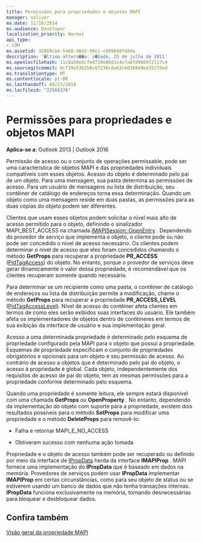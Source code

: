 ```yaml
---
title: Permissões para propriedades e objetos MAPI
manager: soliver
ms.date: 11/16/2014
ms.audience: Developer
localization_priority: Normal
api_type:
- COM
ms.assetid: 32669cbe-5460-4043-99cc-c609608f48da
description: '�ltima altera��o: s�bado, 23 de julho de 2011'
ms.openlocfilehash: 11c8a58e6cfe0719e8683c4e7a0fd966972117c4
ms.sourcegitcommit: 0cf39e5382b8c6f236c8a63c6036849ed3527ded
ms.translationtype: MT
ms.contentlocale: pt-BR
ms.lasthandoff: 08/23/2018
ms.locfileid: "22569376"
---
```

# <a name="permissions-for-mapi-objects-and-properties"></a>Permissões para propriedades e objetos MAPI

  
  
**Aplica-se a**: Outlook 2013 | Outlook 2016 
  
Permissão de acesso ou o conjunto de operações permissable, pode ser uma característica de objetos MAPI e das propriedades individuais compatíveis com esses objetos. Acesso do objeto é determinado pelo pai de um objeto. Para uma mensagem, sua pasta determina as permissões de acesso. Para um usuário de mensagens ou lista de distribuição, seu contêiner de catálogo de endereços torna essa determinação. Quando um objeto como uma mensagem reside em duas pastas, as permissões para as duas cópias do objeto podem ser diferentes. 
  
Clientes que usam esses objetos podem solicitar o nível mais alto de acesso permitido para o objeto, definindo o sinalizador MAPI_BEST_ACCESS na chamada [IMAPISession::OpenEntry](imapisession-openentry.md) . Dependendo do provedor de serviço que implementa o objeto, o cliente pode ou não pode ser concedido o nível de acesso necessário. Os clientes podem determinar o nível de acesso que eles foram concedidos chamando o método **GetProps** para recuperar a propriedade **PR_ACCESS** ([PidTagAccess](pidtagaccess-canonical-property.md)) do objeto. No entanto, porque o provedor de serviços deve gerar dinamicamente o valor dessa propriedade, é recomendável que os clientes recuperam somente quando necessário. 
  
Para determinar se um recipiente como uma pasta, o contêiner de catálogo de endereços ou lista de distribuição permite a modificação, chame o método **GetProps** para recuperar a propriedade **PR_ACCESS_LEVEL** ([PidTagAccessLevel](pidtagaccesslevel-canonical-property.md)). Nível de acesso do contêiner afeta clientes em termos de como eles serão exibidos suas interfaces do usuário. Ele também afeta os implementadores de objetos dentro de contêineres em termos de sua exibição da interface de usuário e sua implementação geral. 
  
Acesso a uma determinada propriedade é determinado pelo esquema de propriedade configurado pela MAPI para o objeto que possui a propriedade. Esquemas de propriedade especificam o conjunto de propriedades obrigatórios e opcionais para um objeto e seu permissão de acesso. Ao contrário de acesso a objetos que é determinado pelo pai do objeto, o acesso à propriedade é global. Cada objeto, independentemente dos requisitos de acesso de pai do objeto, tem as mesmas permissões para a propriedade conforme determinado pelo esquema.
  
Quando uma propriedade é somente leitura, ele sempre estará disponível com uma chamada **GetProps** ou **OpenProperty** . No entanto, dependendo da implementação do objeto com suporte para a propriedade, existem dois resultados possíveis para o método **SetProps** para modificar uma propriedade e o método **DeleteProps** para removê-lo: 
  
- Falha e retornar MAPI_E_NO_ACCESS
    
- Obtiveram sucesso com nenhuma ação tomada
    
Propriedade e o objeto de acesso também pode ser recuperado ou definido por meio da interface de [IPropData](ipropdataimapiprop.md) herda da interface **IMAPIProp** . MAPI fornece uma implementação do **IPropData** que é baseado em dados na memória. Provedores de serviços podem usar **IPropData** implementar **IMAPIProp** em certas circunstâncias, como para seu objeto de status ou se estiverem usando um banco de dados que não tenha transações internas. **IPropData** funciona exclusivamente na memória, tornando desnecessárias para bloquear e desbloquear dados. 
  
## <a name="see-also"></a>Confira também



[Visão geral da propriedade MAPI](mapi-property-overview.md)


